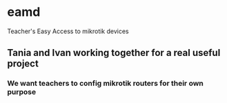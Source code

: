 # eamd
Teacher's Easy Access to mikrotik devices


## Tania and Ivan working together for a real useful project
### We want teachers to config mikrotik routers for their own purpose
